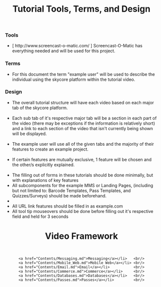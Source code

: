 <div align="center"><h1>Tutorial Tools, Terms, and Design</h1></div>

</BR>

<h3>Tools</h3>

<ul>
	<li>[ http://www.screencast-o-matic.com/ ] Screencast-O-Matic has everything needed and will be used for this project.</li>
</ul>

<h3>Terms</h3>

<ul>
	<li>For this document the term "example user" will be used to describe the individual using the skycore platform within the tutorial video.</li>
</ul>

<h3>Design</h3>

<ul>
	<li>The overall tutorial structure will have each video based on each major tab of the skycore platform.</li></BR>
	<li>Each sub tab of it's respective major tab will be a section in each part of the video (there may be exceptions if the information is relatively short) and a link to each section of the video that isn't currently being shown will be displayed.</li></BR>
	<li>The example user will use all of the given tabs and the majority of their features to create an example project.</li></BR>
	<li>If certain features are mutually exclusive, 1 feature will be chosen and the other/s explicitly explained.</li></BR>
	<li>The filling out of forms in these tutorials should be done minimally, but with explanations of key features</li>
	<li>All subcomponents for the example MMS or Landing Pages, (including but not limited to: Barcode Templates, Pass Templates, and Quizzes/Surveys) should be made beforehand.<li>
	<li>All URL link features should be filled in as example.com</li>
	<li>All tool tip mouseovers should be done before filling out it's respective field and held for 3 seconds</li>
</ul>

<div align="center"><h1>Video Framework</h1></div>

</BR>

<div align="center">

	<a href="Contents/Messaging.md">Messaging</a></li>   <br/>
	<a href="Contents/Mobile_Web.md">Mobile Web</a></li> <br/>
	<a href="Contents/Email.md">Email</a></li>           <br/>
	<a href="Contents/Commerce.md">Commerce</a></li>     <br/>
	<a href="Contents/Databases.md">Databases</a></li>   <br/>
	<a href="Contents/Passes.md">Passes</a></li>         <br/>

</div>

